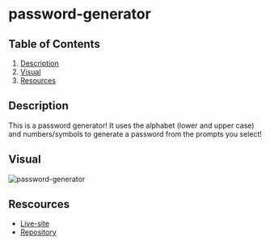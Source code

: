 # password-generator

## Table of Contents
1. [Description](#description)
2. [Visual](#visual)
3. [Resources](#rescources)

## Description
This is a password generator! It uses the alphabet (lower and upper case) and numbers/symbols to 
generate a password from the prompts you select!

## Visual
![password-generator](C:\Users\conno\Bootcamp\Homework\password-generator\Password-Generator.png)

## Rescources
- [Live-site](https://1645558.github.io/password-generator/)
- [Repository](https://github.com/1645558/password-generator)

